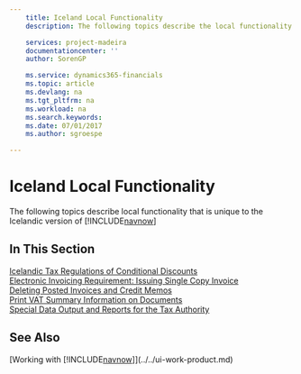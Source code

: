 ```yaml
---
    title: Iceland Local Functionality
    description: The following topics describe the local functionality in the Icelandic version of [!INCLUDE[navnow](../../includes/navnow_md.md)].

    services: project-madeira 
    documentationcenter: ''
    author: SorenGP

    ms.service: dynamics365-financials
    ms.topic: article
    ms.devlang: na
    ms.tgt_pltfrm: na
    ms.workload: na
    ms.search.keywords:
    ms.date: 07/01/2017
    ms.author: sgroespe

---
```

# Iceland Local Functionality
The following topics describe local functionality that is unique to the Icelandic version of [!INCLUDE[navnow](../../includes/navnow_md.md)]

## In This Section  
  [Icelandic Tax Regulations of Conditional Discounts](icelandic-tax-regulations-of-conditional-discounts.md)  
  [Electronic Invoicing Requirement: Issuing Single Copy Invoice](electronic-invoicing-requirement-issuing-single-copy-invoice.md)  
  [Deleting Posted Invoices and Credit Memos](deleting-posted-invoices-and-credit-memos.md)  
  [Print VAT Summary Information on Documents](how-to-print-vat-summary-information-on-documents.md)  
 [Special Data Output and Reports for the Tax Authority](special-data-output-and-reports-for-the-tax-authority.md)  

## See Also
[Working with [!INCLUDE[navnow](../../includes/navnow_md.md)]](../../ui-work-product.md)  
